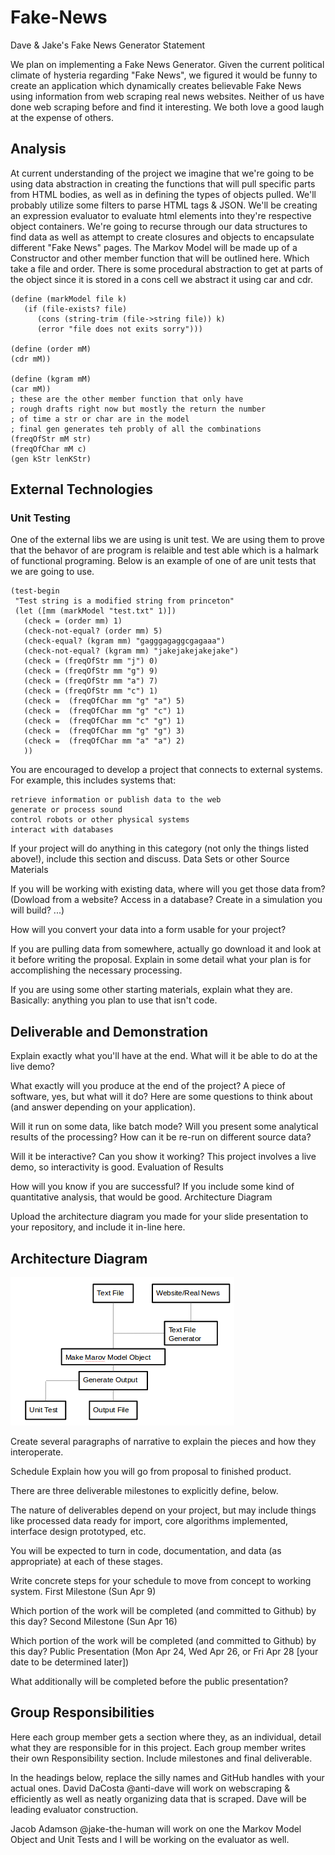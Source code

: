 # Fake-News
Dave &amp; Jake's Fake News Generator
Statement

   We plan on implementing a Fake News Generator. Given the current political climate of hysteria regarding "Fake News", we figured it would be funny to create an application which dynamically creates believable Fake News using information from web scraping real news websites. Neither of us have done web scraping before and find it interesting. We both love a good laugh at the expense of others. 

## Analysis

   At current understanding of the project we imagine that we're going to be using data abstraction in creating the functions that will pull specific parts from HTML bodies, as well as in defining the types of objects pulled. We'll probably utilize some filters to parse HTML tags & JSON. We'll be creating an expression evaluator to evaluate html elements into they're respective object containers. We're going to recurse through our data structures to find data as well as attempt to create closures and objects to encapsulate different "Fake News" pages. 
   The Markov Model will be made up of a Constructor and other member function that will be outlined here. Which take a file and order. There is some procedural abstraction to get at parts of the object since it is stored in a cons cell we abstract it using car and cdr.
   ```racket
   (define (markModel file k)
      (if (file-exists? file)
         (cons (string-trim (file->string file)) k)
         (error "file does not exits sorry")))
         
 (define (order mM)
   (cdr mM))

(define (kgram mM)
  (car mM))
  ; these are the other member function that only have 
  ; rough drafts right now but mostly the return the number
  ; of time a str or char are in the model
  ; final gen generates teh probly of all the combinations
(freqOfStr mM str)
(freqOfChar mM c)
(gen kStr lenKStr)
   ```
   
    
## External Technologies

### Unit Testing
One of the external libs we are using is unit test. We are using them to prove that the behavor of are program is relaible and test able which is a halmark of functional programing. Below is an example of one of are unit tests that we are going to use.
```racket
(test-begin
 "Test string is a modified string from princeton"
 (let ([mm (markModel "test.txt" 1)])
   (check = (order mm) 1)
   (check-not-equal? (order mm) 5)
   (check-equal? (kgram mm) "gagggagaggcgagaaa")
   (check-not-equal? (kgram mm) "jakejakejakejake")
   (check = (freqOfStr mm "j") 0)
   (check = (freqOfStr mm "g") 9)
   (check = (freqOfStr mm "a") 7)
   (check = (freqOfStr mm "c") 1)
   (check =  (freqOfChar mm "g" "a") 5)
   (check =  (freqOfChar mm "g" "c") 1)
   (check =  (freqOfChar mm "c" "g") 1)
   (check =  (freqOfChar mm "g" "g") 3)
   (check =  (freqOfChar mm "a" "a") 2)
   ))
   ```


You are encouraged to develop a project that connects to external systems. For example, this includes systems that:

    retrieve information or publish data to the web
    generate or process sound
    control robots or other physical systems
    interact with databases

If your project will do anything in this category (not only the things listed above!), include this section and discuss.
Data Sets or other Source Materials

If you will be working with existing data, where will you get those data from? (Dowload from a website? Access in a database? Create in a simulation you will build? ...)

How will you convert your data into a form usable for your project?

If you are pulling data from somewhere, actually go download it and look at it before writing the proposal. Explain in some detail what your plan is for accomplishing the necessary processing.

If you are using some other starting materials, explain what they are. Basically: anything you plan to use that isn't code.





## Deliverable and Demonstration

Explain exactly what you'll have at the end. What will it be able to do at the live demo?

What exactly will you produce at the end of the project? A piece of software, yes, but what will it do? Here are some questions to think about (and answer depending on your application).

Will it run on some data, like batch mode? Will you present some analytical results of the processing? How can it be re-run on different source data?

Will it be interactive? Can you show it working? This project involves a live demo, so interactivity is good.
Evaluation of Results

How will you know if you are successful? If you include some kind of quantitative analysis, that would be good.
Architecture Diagram

Upload the architecture diagram you made for your slide presentation to your repository, and include it in-line here.
## Architecture Diagram
![realnewsorfake](/realnewsorfake.png?raw=true "FAKE NEWS")

Create several paragraphs of narrative to explain the pieces and how they interoperate.


Schedule
Explain how you will go from proposal to finished product.

There are three deliverable milestones to explicitly define, below.

The nature of deliverables depend on your project, but may include things like processed data ready for import, core algorithms implemented, interface design prototyped, etc.

You will be expected to turn in code, documentation, and data (as appropriate) at each of these stages.

Write concrete steps for your schedule to move from concept to working system.
First Milestone (Sun Apr 9)

Which portion of the work will be completed (and committed to Github) by this day?
Second Milestone (Sun Apr 16)

Which portion of the work will be completed (and committed to Github) by this day?
Public Presentation (Mon Apr 24, Wed Apr 26, or Fri Apr 28 [your date to be determined later])

What additionally will be completed before the public presentation?

## Group Responsibilities

Here each group member gets a section where they, as an individual, detail what they are responsible for in this project. Each group member writes their own Responsibility section. 
Include milestones and final deliverable.

In the headings below, replace the silly names and GitHub handles with your actual ones.
David DaCosta @anti-dave
will work on webscraping & efficiently as well as neatly organizing data that is scraped. Dave will be leading evaluator construction. 

Jacob Adamson @jake-the-human
will work on one the Markov Model Object and Unit Tests and I will be working on the evaluator as well.
